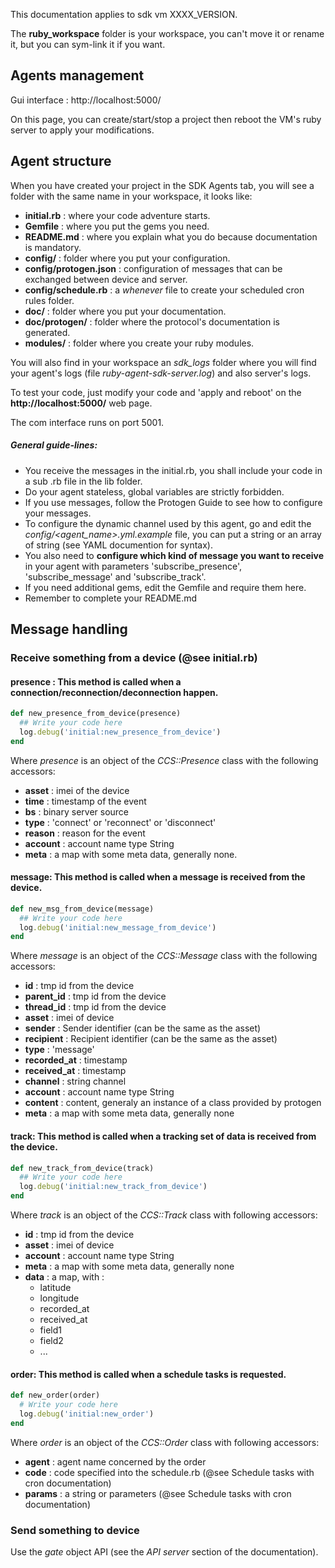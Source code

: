 
This documentation applies to sdk vm XXXX_VERSION.

The **ruby_workspace** folder is your workspace, you can't move it or rename it, but you can sym-link it if you want.

## Agents management
Gui interface : http://localhost:5000/

On this page, you can create/start/stop a project then reboot the VM's ruby server to apply your modifications.

## Agent structure
 When you have created your project in the SDK Agents tab, you will see a folder with the same name in your workspace, it looks like:

* **initial.rb** : where your code adventure starts.
* **Gemfile** : where you put the gems you need.
* **README.md** : where you explain what you do because documentation is mandatory.
* **config/** : folder where you put your configuration.
* **config/protogen.json** : configuration of messages that can be exchanged between device and server.
* **config/schedule.rb** : a *whenever* file to create your scheduled cron rules folder.
* **doc/** : folder where you put your documentation.
* **doc/protogen/** : folder where the protocol's documentation is generated.
* **modules/** : folder where you create your ruby modules.

You will also find in your workspace an *sdk\_logs* folder where you will find your agent's logs (file *ruby-agent-sdk-server.log*) and also server's logs.

To test your code, just modify your code and 'apply and reboot' on the **http://localhost:5000/** web page.

The com interface runs on port 5001.

##### General guide-lines:

* You receive the messages in the initial.rb, you shall include your code in a sub .rb file in the lib folder.
* Do your agent stateless, global variables are strictly forbidden.
* If you use messages, follow the Protogen Guide to see how to configure your messages.
* To configure the dynamic channel used by this agent, go and edit the *config/\<agent\_name\>.yml.example* file, you can put a string or an array of string (see YAML documention for syntax).
* You also need to **configure which kind of message you want to receive** in your agent with parameters 'subscribe\_presence', 'subscribe\_message' and 'subscribe\_track'.
* If you need additional gems, edit the Gemfile and require them here.
* Remember to complete your README.md


## Message handling

### Receive something from a device (@see initial.rb)

#### presence : This method is called when a connection/reconnection/deconnection happen.

``` ruby
def new_presence_from_device(presence)
  ## Write your code here
  log.debug('initial:new_presence_from_device')
end
```

Where *presence* is an object of the *CCS::Presence* class with the following accessors:

* **asset**   : imei of the device
* **time**    : timestamp of the event
* **bs**      : binary server source
* **type**    : 'connect' or 'reconnect' or 'disconnect'
* **reason**  : reason for the event
* **account** : account name type String
* **meta**    : a map with some meta data, generally none.


#### message: This method is called when a message is received from the device.

``` ruby
def new_msg_from_device(message)
  ## Write your code here
  log.debug('initial:new_message_from_device')
end
```

Where *message* is an object of the *CCS::Message* class with the following accessors:

* **id**           : tmp id from the device
* **parent_id**    : tmp id from the device
* **thread_id**    : tmp id from the device
* **asset**        : imei of device
* **sender**       : Sender identifier (can be the same as the asset)
* **recipient**    : Recipient identifier (can be the same as the asset)
* **type**         : 'message'
* **recorded_at**  : timestamp
* **received_at**  : timestamp
* **channel**      : string channel
* **account**      : account name type String
* **content**      : content, generaly an instance of a class provided by protogen
* **meta**         : a map with some meta data, generally none


#### track: This method is called when a tracking set of data is received from the device.

``` ruby
def new_track_from_device(track)
  ## Write your code here
  log.debug('initial:new_track_from_device')
end
```

Where *track* is an object of the *CCS::Track* class with following accessors:

* **id**           : tmp id from the device
* **asset**        : imei of device
* **account**      : account name type String
* **meta**         : a map with some meta data, generally none
* **data**         : a map, with :
  * latitude
  * longitude
  * recorded_at
  * received_at
  * field1
  * field2
  * ...

#### order: This method is called when a schedule tasks is requested.

``` ruby
def new_order(order)
  # Write your code here
  log.debug('initial:new_order')
end
```
Where *order* is an object of the *CCS::Order* class with following accessors:

* **agent**        : agent name concerned by the order
* **code**         : code specified into the schedule.rb (@see Schedule tasks with cron documentation)
* **params**       : a string or parameters (@see Schedule tasks with cron documentation)


### Send something to device

Use the *gate* object API (see the *API server* section of the documentation).
